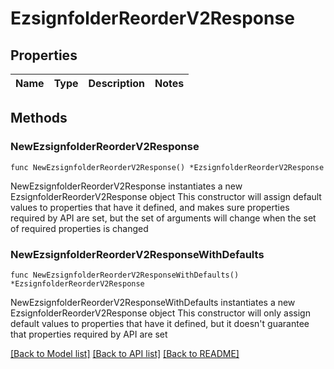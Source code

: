 # EzsignfolderReorderV2Response

## Properties

Name | Type | Description | Notes
------------ | ------------- | ------------- | -------------

## Methods

### NewEzsignfolderReorderV2Response

`func NewEzsignfolderReorderV2Response() *EzsignfolderReorderV2Response`

NewEzsignfolderReorderV2Response instantiates a new EzsignfolderReorderV2Response object
This constructor will assign default values to properties that have it defined,
and makes sure properties required by API are set, but the set of arguments
will change when the set of required properties is changed

### NewEzsignfolderReorderV2ResponseWithDefaults

`func NewEzsignfolderReorderV2ResponseWithDefaults() *EzsignfolderReorderV2Response`

NewEzsignfolderReorderV2ResponseWithDefaults instantiates a new EzsignfolderReorderV2Response object
This constructor will only assign default values to properties that have it defined,
but it doesn't guarantee that properties required by API are set


[[Back to Model list]](../README.md#documentation-for-models) [[Back to API list]](../README.md#documentation-for-api-endpoints) [[Back to README]](../README.md)



